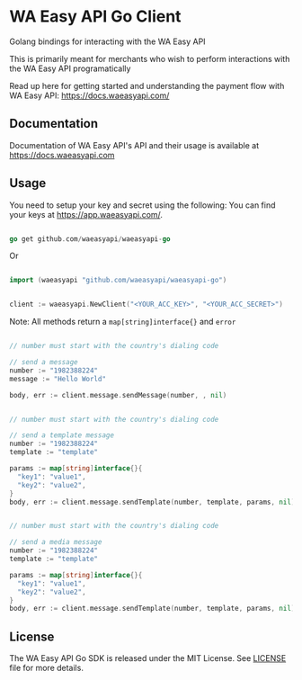 # WA Easy API Go Client

Golang bindings for interacting with the WA Easy API

This is primarily meant for merchants who wish to perform interactions with the WA Easy API programatically

Read up here for getting started and understanding the payment flow with WA Easy API: <https://docs.waeasyapi.com/>

## Documentation

Documentation of WA Easy API's API and their usage is available at <https://docs.waeasyapi.com>

## Usage
You need to setup your key and secret using the following:
You can find your keys at <https://app.waeasyapi.com/>.

```go

go get github.com/waeasyapi/waeasyapi-go

```

Or
    

```go

import (waeasyapi "github.com/waeasyapi/waeasyapi-go")

```

```go

client := waeasyapi.NewClient("<YOUR_ACC_KEY>", "<YOUR_ACC_SECRET>")

```

Note: All methods return a `map[string]interface{}` and `error`

```go

// number must start with the country's dialing code

// send a message
number := "1982388224"
message := "Hello World"

body, err := client.message.sendMessage(number, , nil)

```

```go

// number must start with the country's dialing code

// send a template message
number := "1982388224"
template := "template"

params := map[string]interface{}{
  "key1": "value1",
  "key2": "value2",
}
body, err := client.message.sendTemplate(number, template, params, nil)

```

```go

// number must start with the country's dialing code

// send a media message
number := "1982388224"
template := "template"

params := map[string]interface{}{
  "key1": "value1",
  "key2": "value2",
}
body, err := client.message.sendTemplate(number, template, params, nil)
```

## License

The WA Easy API Go SDK is released under the MIT License. See [LICENSE](LICENSE) file for more details.
